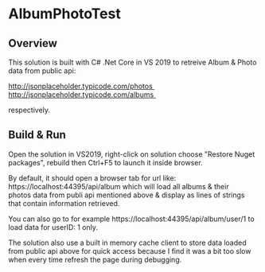 # AlbumPhotoTest

## Overview

This solution is built with C# .Net Core in VS 2019 to retreive Album & Photo data from public api:

http://jsonplaceholder.typicode.com/photos 
http://jsonplaceholder.typicode.com/albums 

respectively.

## Build & Run

Open the solution in VS2019, right-click on solution choose "Restore Nuget packages", rebuild then Ctrl+F5 to launch it inside browser.

By default, it should open a browser tab for url like: https://localhost:44395/api/album which will load all albums & their photos data from publi api mentioned above & display as lines of strings that contain information retrieved.

You can also go to for example https://localhost:44395/api/album/user/1 to load data for userID: 1 only.

The solution also use a built in memory cache client to store data loaded from public api above for quick access because I find it was a bit too slow when every time refresh the page during debugging.